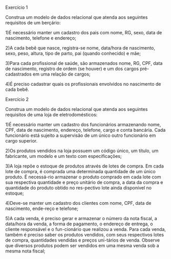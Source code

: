 Exercício 1

Construa  um  modelo  de  dados  relacional  que  atenda  aos  seguintes requisitos de um berçário:

1)É necessário manter um cadastro dos pais com nome, RG, sexo, data de nascimento, telefone e endereço;

2)A cada bebê que nasce, registra-se nome, data/hora de nascimento, sexo, peso, altura, tipo de parto, pai (quando conhecido) e mãe;

3)Para cada profissional de saúde, são armazenados nome, RG, CPF, data de nascimento, registro de ordem (se houver) e um dos cargos pré-cadastrados em uma relação de cargos;

4)É preciso cadastrar quais os profissionais envolvidos no nascimento de cada bebê.

Exercício 2

Construa um modelo de dados relacional que atenda aos seguintes requisitos de uma loja de eletrodomésticos:

1)É necessário manter um cadastro dos funcionários armazenando nome, CPF, data de nascimento, endereço, telefone, cargo e conta bancária. Cada funcionário está sujeito a supervisão de um único outro funcionário em cargo superior. 

2)Os produtos vendidos na loja possuem um código único, um título, um fabricante, um modelo e um texto com especificações;

3)A loja repõe o estoque de produtos através de lotes de compra. Em cada lote de compra, é comprada uma determinada quantidade de um único produto. É necessá-rio armazenar o produto comprado em cada lote com sua respectiva quantidade e preço unitário de compra, a data da compra e quantidade do produto obtido no res-pectivo lote ainda disponível no estoque;

4)Deve-se manter um cadastro dos clientes com nome, CPF, data de nascimento, ende-reço e telefone;

5)A cada venda, é preciso gerar e armazenar o número da nota fiscal, a data/hora da venda, a forma de pagamento, o endereço de entrega, o cliente responsável e o fun-cionário que realizou a venda. Para cada venda, também é preciso saber os produtos vendidos, com seus respectivos lotes de compra, quantidades vendidas e preços uni-tários de venda. Observe que diversos produtos podem ser vendidos em uma mesma venda sob a mesma nota fiscal;
